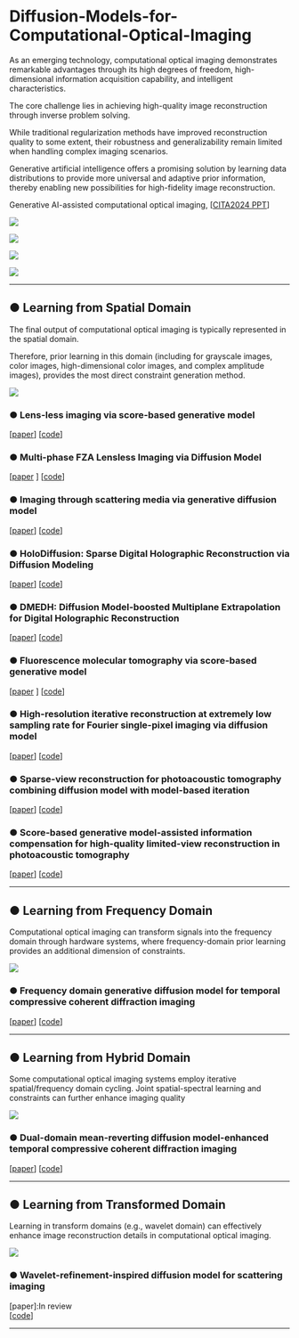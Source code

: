 # Diffusion-Models-for-Computational-Optical-Imaging

As an emerging technology, computational optical imaging demonstrates remarkable advantages through its high degrees of freedom, high-dimensional information acquisition capability, and intelligent characteristics. 

The core challenge lies in achieving high-quality image reconstruction through inverse problem solving. 

While traditional regularization methods have improved reconstruction quality to some extent, their robustness and generalizability remain limited when handling complex imaging scenarios. 

Generative artificial intelligence offers a promising solution by learning data distributions to provide more universal and adaptive prior information, thereby enabling new possibilities for high-fidelity image reconstruction.

Generative AI-assisted computational optical imaging, [[CITA2024 PPT](./CITA2024.pptx)]

![](./figures/fig1.JPG)

![](./figures/fig2.JPG)

![](./figures/fig3.JPG)

![](./figures/fig4.JPG)

---

##  ● Learning from Spatial Domain

The final output of computational optical imaging is typically represented in the spatial domain. 

Therefore, prior learning in this domain (including for grayscale images, color images, high-dimensional color images, and complex amplitude images), provides the most direct constraint generation method.

![](./figures/fig5.jpg)

### ● Lens-less imaging via score-based generative model

[[paper](https://ope.lightpublishing.cn/zh/article/doi/10.37188/OPE.20223018.2280/)]   [[code](https://github.com/yqx7150/LSGM)]

### ● Multi-phase FZA Lensless Imaging via Diffusion Model

[[paper](https://opg.optica.org/abstract.cfm?uri=oe-31-12-20595) ]  [[code](https://github.com/yqx7150/MLDM)]

### ● Imaging through scattering media via generative diffusion model

[[paper](https://pubs.aip.org/aip/apl/article/124/5/051101/3176612)]  [[code](https://github.com/yqx7150/ISDM)]

### ● HoloDiffusion: Sparse Digital Holographic Reconstruction via Diffusion Modeling

[[paper](https://www.mdpi.com/2304-6732/11/4/388)]  [[code](https://github.com/yqx7150/Holodiffusion)]

### ● DMEDH: Diffusion Model-boosted Multiplane Extrapolation for Digital Holographic Reconstruction

[[paper](https://opg.optica.org/abstract.cfm?uri=oe-32-18-31920)]  [[code](https://github.com/yqx7150/DMEDH)]

### ● Fluorescence molecular tomography via score-based generative model

[[paper](https://www.sciencedirect.com/science/article/pii/S0143816625000508) ]  [[code](https://github.com/yqx7150/FTSG)]

### ● High-resolution iterative reconstruction at extremely low sampling rate for Fourier single-pixel imaging via diffusion model

[[paper](https://opg.optica.org/oe/fulltext.cfm?uri=oe-32-3-3138&id=545621)]  [[code](https://github.com/yqx7150/FSPI-DM)]

### ● Sparse-view reconstruction for photoacoustic tomography combining diffusion model with model-based iteration

[[paper](https://www.sciencedirect.com/science/article/pii/S2213597923001118)]  [[code](https://github.com/yqx7150/PAT-Diffusion)]

### ● Score-based generative model-assisted information compensation for high-quality limited-view reconstruction in photoacoustic tomography

[[paper](https://www.sciencedirect.com/science/article/pii/S2213597924000405)]  [[code](https://github.com/yqx7150/Limited-view-PAT-Diffusion)]

---

## ● Learning from Frequency Domain

Computational optical imaging can transform signals into the frequency domain through hardware systems, where frequency-domain prior learning provides an additional dimension of constraints.

![](./figures/fig6.jpg)

### ● Frequency domain generative diffusion model for temporal compressive coherent diffraction imaging

[[paper](https://www.sciencedirect.com/science/article/pii/S0143816624004020)]  [[code](https://github.com/yqx7150/FDTC)]

---

## ● Learning from Hybrid Domain

Some computational optical imaging systems employ iterative spatial/frequency domain cycling. Joint spatial-spectral learning and constraints can further enhance imaging quality

![](./figures/fig7.jpg)

### ● Dual-domain mean-reverting diffusion model-enhanced temporal compressive coherent diffraction imaging

[[paper](https://opg.optica.org/abstract.cfm?uri=oe-32-9-15243)]  [[code](https://github.com/yqx7150/DMDTC)]

---

## ● Learning from Transformed Domain

Learning in transform domains (e.g., wavelet domain) can effectively enhance image reconstruction details in computational optical imaging.

![](./figures/fig8.jpg)

### ● Wavelet-refinement-inspired diffusion model for scattering imaging

[paper]:In review  
[[code](https://github.com/yqx7150/WIDS)]

---






